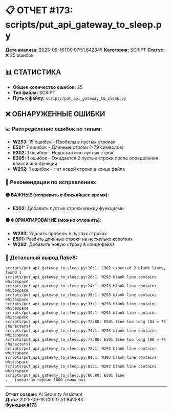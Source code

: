 # 📋 ОТЧЕТ #173: scripts/put_api_gateway_to_sleep.py

**Дата анализа:** 2025-09-16T00:07:51.642345
**Категория:** SCRIPT
**Статус:** ❌ 25 ошибок

## 📊 СТАТИСТИКА

- **Общее количество ошибок:** 25
- **Тип файла:** SCRIPT
- **Путь к файлу:** `scripts/put_api_gateway_to_sleep.py`

## ❌ ОБНАРУЖЕННЫЕ ОШИБКИ

### 📈 Распределение ошибок по типам:

- **W293:** 15 ошибок - Пробелы в пустых строках
- **E501:** 7 ошибок - Длинные строки (>79 символов)
- **E302:** 1 ошибок - Недостаточно пустых строк
- **E305:** 1 ошибок - Ожидается 2 пустые строки после определения класса или функции
- **W292:** 1 ошибок - Нет новой строки в конце файла

### 🎯 Рекомендации по исправлению:

#### 🟡 ВАЖНЫЕ (исправить в ближайшее время):
- **E302:** Добавить пустые строки между функциями

#### 🟢 ФОРМАТИРОВАНИЕ (можно отложить):
- **W293:** Удалить пробелы в пустых строках
- **E501:** Разбить длинные строки на несколько коротких
- **W292:** Добавить новую строку в конце файла

### 📝 Детальный вывод flake8:

```
scripts/put_api_gateway_to_sleep.py:16:1: E302 expected 2 blank lines, found 1
scripts/put_api_gateway_to_sleep.py:20:1: W293 blank line contains whitespace
scripts/put_api_gateway_to_sleep.py:24:1: W293 blank line contains whitespace
scripts/put_api_gateway_to_sleep.py:30:1: W293 blank line contains whitespace
scripts/put_api_gateway_to_sleep.py:33:1: W293 blank line contains whitespace
scripts/put_api_gateway_to_sleep.py:39:1: W293 blank line contains whitespace
scripts/put_api_gateway_to_sleep.py:72:80: E501 line too long (83 > 79 characters)
scripts/put_api_gateway_to_sleep.py:74:1: W293 blank line contains whitespace
scripts/put_api_gateway_to_sleep.py:77:80: E501 line too long (80 > 79 characters)
scripts/put_api_gateway_to_sleep.py:78:1: W293 blank line contains whitespace
scripts/put_api_gateway_to_sleep.py:81:1: W293 blank line contains whitespace
scripts/put_api_gateway_to_sleep.py:83:1: W293 blank line contains whitespace
scripts/put_api_gateway_to_sleep.py:86:80: E501 line 
... (показаны первые 1000 символов)
```

---
**Отчет создан:** AI Security Assistant  
**Дата:** 2025-09-16T00:07:51.642563  
**Функция #173**
